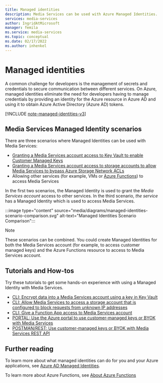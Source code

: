 ```yaml
---
title: Managed identities
description: Media Services can be used with Azure Managed Identities.
services: media-services
author: IngridAtMicrosoft
manager: femila
ms.service: media-services
ms.topic: conceptual
ms.date: 02/17/2022
ms.author: inhenkel
---
```


# Managed identities

A common challenge for developers is the management of secrets and credentials to secure communication between different services. On Azure, managed identities eliminate the need for developers having to manage credentials by providing an identity for the Azure resource in Azure AD and using it to obtain Azure Active Directory (Azure AD) tokens.

[!INCLUDE [note-managed-identities-v3](includes/note-managed-identities-v3.md)]

## Media Services Managed Identity scenarios

There are three scenarios where Managed Identities can be used with Media Services:

- [Granting a Media Services account access to Key Vault to enable Customer Managed Keys](security-encrypt-data-managed-identity-cli-tutorial.md)
- [Granting a Media Services account access to storage accounts to allow Media Services to bypass Azure Storage Network ACLs](security-access-storage-managed-identity-cli-tutorial.md)
- Allowing other services (for example, VMs or [Azure Functions](security-function-app-managed-identity-cli-tutorial.md)) to access Media Services

In the first two scenarios, the Managed Identity is used to grant the *Media Services account* access to other services.  In the third scenario, *the service* has a Managed Identity which is used to access Media Services.

:::image type="content" source="media/diagrams/managed-identities-scenario-comparison.svg" alt-text="Managed Identities Scenario Comparison":::

> [!NOTE]
> These scenarios can be combined. You could create Managed Identities for both the Media Services account (for example, to access customer managed keys) and the Azure Functions resource to access to Media Services account.

## Tutorials and How-tos

Try these tutorials to get some hands-on experience with using a Managed Identity with Media Services.

- [CLI: Encrypt data into a Media Services account using a key in Key Vault](security-encrypt-data-managed-identity-cli-tutorial.md)
- [CLI: Allow Media Services to access a storage account that is configured to block requests from unknown IP addresses](security-access-storage-managed-identity-cli-tutorial.md)
- [CLI: Give a Function App access to Media Services account](security-function-app-managed-identity-cli-tutorial.md)
- [PORTAL: Use the Azure portal to use customer-managed keys or BYOK with Media Services](security-customer-managed-keys-portal-tutorial.md)
- [POSTMAN/REST: Use customer-managed keys or BYOK with Media Services REST API](security-customer-managed-keys-rest-postman-tutorial.md)

## Further reading

To learn more about what managed identities can do for you and your Azure applications, see [Azure AD Managed Identities](https://docs.microsoft.com/active-directory/managed-identities-azure-resources/overview.md).

To learn more about Azure Functions, see [About Azure Functions](https://docs.microsoft.com/azure-functions/functions-overview.md)

